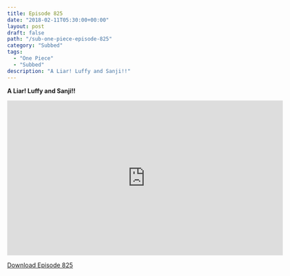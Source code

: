 ```yaml
---
title: Episode 825
date: "2018-02-11T05:30:00+00:00"
layout: post
draft: false
path: "/sub-one-piece-episode-825"
category: "Subbed"
tags:
  - "One Piece"
  - "Subbed"
description: "A Liar! Luffy and Sanji!!"
---
```


**A Liar! Luffy and Sanji!!**

<iframe width="640" height="360" src="https://www.rapidvideo.com/e/G6FRPH5PUG" frameborder="0" marginwidth=0 marginheight=0 scrolling=no allowfullscreen></iframe>

<a href="http://ouo.io/qs/eCodkFEQ?s=https://rapidvid.to/d/https://www.rapidvideo.com/e/G6FRPH5PUG">Download Episode 825</a>

